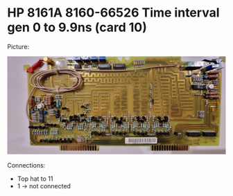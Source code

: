 # HP 8161A 8160-66526 Time interval gen 0 to 9.9ns (card 10)

Picture:

![](./attachments/10-66526.jpg)

Connections:

- Top hat to 11
- 1 → not connected